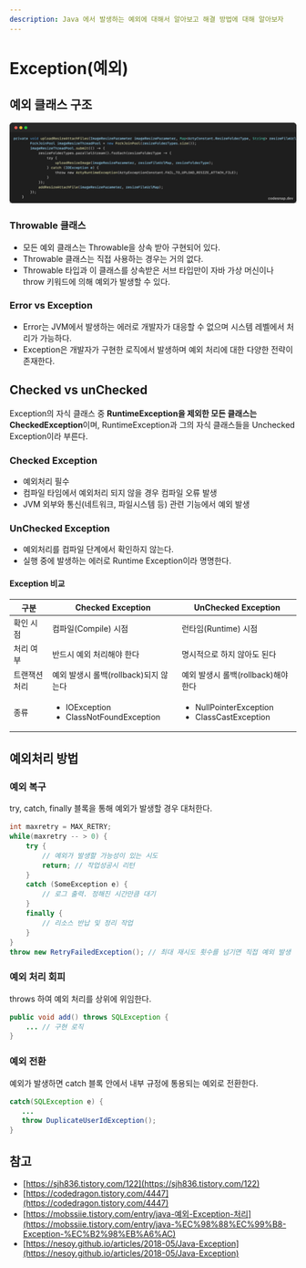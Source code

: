 ```yaml
---
description: Java 에서 발생하는 예외에 대해서 알아보고 해결 방법에 대해 알아보자
---
```


# Exception(예외)

## 예외 클래스 구조

![](<../../.gitbook/assets/untitled (1).png>)

### Throwable 클래스

* 모든 예외 클래스는 Throwable을 상속 받아 구현되어 있다.
* Throwable 클래스는 직접 사용하는 경우는 거의 없다.
* Throwable 타입과 이 클래스를 상속받은 서브 타입만이 자바 가상 머신이나 throw 키워드에 의해 예외가 발생할 수 있다.

### Error vs Exception

* Error는 JVM에서 발생하는 에러로 개발자가 대응할 수 없으며 시스템 레벨에서 처리가 가능하다.
* Exception은 개발자가 구현한 로직에서 발생하며 예외 처리에 대한 다양한 전략이 존재한다.

## Checked vs unChecked

Exception의 자식 클래스 중 **RuntimeException을 제외한 모든 클래스는 CheckedException**이며, RuntimeException과 그의 자식 클래스들을 Unchecked Exception이라 부른다.

### Checked Exception

* 예외처리 필수
* 컴파일 타임에서 예외처리 되지 않을 경우 컴파일 오류 발생
* JVM 외부와 통신(네트워크, 파일시스템 등) 관련 기능에서 예외 발생

### UnChecked Exception

* 예외처리를 컴파일 단계에서 확인하지 않는다.
* 실행 중에 발생하는 에러로 Runtime Exception이라 명명한다.

#### Exception 비교&#x20;

| 구분      | Checked Exception                                            | UnChecked Exception                                               |
| ------- | ------------------------------------------------------------ | ----------------------------------------------------------------- |
| 확인 시점   | 컴파일(Compile) 시점                                              | 런타임(Runtime) 시점                                                   |
| 처리 여부   | 반드시 예외 처리해야 한다                                               | 명시적으로 하지 않아도 된다                                                   |
| 트랜잭션 처리 | 예외 발생시 롤백(rollback)되지 않는다                                    | 예외 발생시 롤백(rollback)해야 한다                                          |
| 종류      | <ul><li>IOException</li><li>ClassNotFoundException</li></ul> | <ul><li>NullPointerException</li><li>ClassCastException</li></ul> |

## 예외처리 방법

### 예외 복구

try, catch, finally 블록을 통해 예외가 발생할 경우 대처한다.

```java
int maxretry = MAX_RETRY;
while(maxretry -- > 0) {
    try {
        // 예외가 발생할 가능성이 있는 시도
        return; // 작업성공시 리턴
    }
    catch (SomeException e) {
        // 로그 출력. 정해진 시간만큼 대기
    }
    finally {
        // 리소스 반납 및 정리 작업
    }
}
throw new RetryFailedException(); // 최대 재시도 횟수를 넘기면 직접 예외 발생
```

### 예외 처리 회피

throws 하여 예외 처리를 상위에 위임한다.

```java
public void add() throws SQLException {
    ... // 구현 로직
}
```

### 예외 전환

예외가 발생하면 catch 블록 안에서 내부 규정에 통용되는 예외로 전환한다.

```java
catch(SQLException e) {
   ...
   throw DuplicateUserIdException();
}
```

## 참고

* [https://sjh836.tistory.com/122](https://sjh836.tistory.com/122)
* [https://codedragon.tistory.com/4447](https://codedragon.tistory.com/4447)
* [https://mobssiie.tistory.com/entry/java-예외-Exception-처리](https://mobssiie.tistory.com/entry/java-%EC%98%88%EC%99%B8-Exception-%EC%B2%98%EB%A6%AC)
* [https://nesoy.github.io/articles/2018-05/Java-Exception](https://nesoy.github.io/articles/2018-05/Java-Exception)

